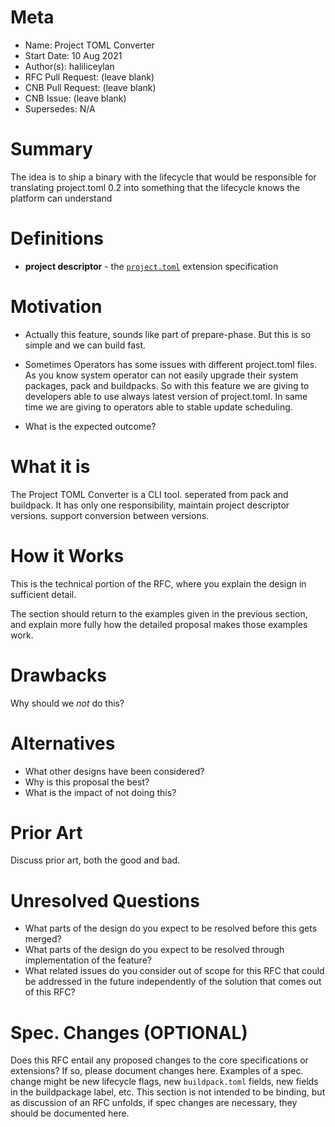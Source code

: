 # Meta
[meta]: #meta
- Name: Project TOML Converter
- Start Date: 10 Aug 2021
- Author(s): haliliceylan
- RFC Pull Request: (leave blank)
- CNB Pull Request: (leave blank)
- CNB Issue: (leave blank)
- Supersedes: N/A

# Summary
[summary]: #summary

The idea is to ship a binary with the lifecycle that would be responsible for translating project.toml 0.2 into something that the lifecycle knows the platform can understand

# Definitions
[definitions]: #definitions

* __project descriptor__ - the [`project.toml`](https://github.com/buildpacks/spec/blob/main/extensions/project-descriptor.md) extension specification

# Motivation
[motivation]: #motivation

- Actually this feature, sounds like part of prepare-phase. But this is so simple and we can build fast.
- Sometimes Operators has some issues with different project.toml files. As you know system operator can not easily upgrade their system packages, pack and buildpacks. So with this feature we are giving to developers able to use always latest version of project.toml. In same time we are giving to operators able to stable update scheduling.

- What is the expected outcome?

# What it is
[what-it-is]: #what-it-is

The Project TOML Converter is a CLI tool. seperated from pack and buildpack. It has only one responsibility, maintain project descriptor versions. support conversion between versions.

# How it Works
[how-it-works]: #how-it-works

This is the technical portion of the RFC, where you explain the design in sufficient detail.

The section should return to the examples given in the previous section, and explain more fully how the detailed proposal makes those examples work.

# Drawbacks
[drawbacks]: #drawbacks

Why should we *not* do this?

# Alternatives
[alternatives]: #alternatives

- What other designs have been considered?
- Why is this proposal the best?
- What is the impact of not doing this?

# Prior Art
[prior-art]: #prior-art

Discuss prior art, both the good and bad.

# Unresolved Questions
[unresolved-questions]: #unresolved-questions

- What parts of the design do you expect to be resolved before this gets merged?
- What parts of the design do you expect to be resolved through implementation of the feature?
- What related issues do you consider out of scope for this RFC that could be addressed in the future independently of the solution that comes out of this RFC?

# Spec. Changes (OPTIONAL)
[spec-changes]: #spec-changes
Does this RFC entail any proposed changes to the core specifications or extensions? If so, please document changes here.
Examples of a spec. change might be new lifecycle flags, new `buildpack.toml` fields, new fields in the buildpackage label, etc.
This section is not intended to be binding, but as discussion of an RFC unfolds, if spec changes are necessary, they should be documented here.
